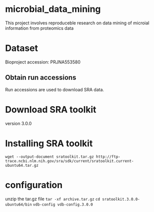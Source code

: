 # microbial_data_mining
This project involves  reproduceble research on data mining of microial information from proteomics data
# Dataset
Bioproject accession: PRJNA553580
## Obtain run accessions
Run accessions are used to download SRA data.
# Download SRA toolkit 
version 3.0.0
# Installing SRA toolkit
```wget --output-document sratoolkit.tar.gz http://ftp-trace.ncbi.nlm.nih.gov/sra/sdk/current/sratoolkit.current-ubuntu64.tar.gz```
# configuration
unzip the tar.gz file
```tar -xf archive.tar.gz```
```cd sratoolkit.3.0.0-ubuntu64/bin```
```vdb-config vdb-config.3.0.0```

